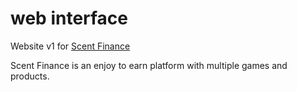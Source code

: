 # web interface
Website v1 for [Scent Finance](https://scent.finance/)

Scent Finance is an enjoy to earn platform with multiple games and products.